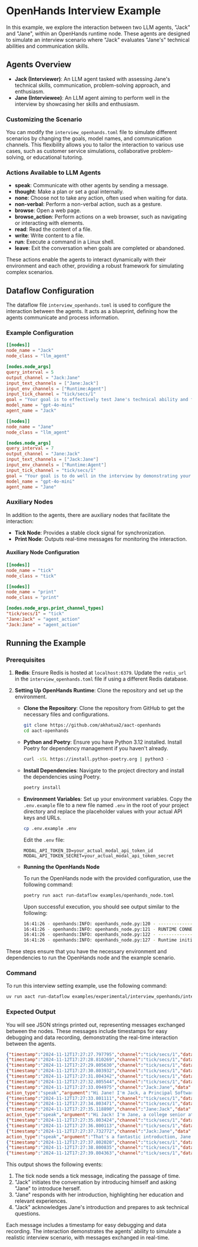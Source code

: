 # OpenHands Interview Example

In this example, we explore the interaction between two LLM agents, "Jack" and "Jane", within an OpenHands runtime node. These agents are designed to simulate an interview scenario where "Jack" evaluates "Jane's" technical abilities and communication skills.

## Agents Overview

- **Jack (Interviewer)**: An LLM agent tasked with assessing Jane's technical skills, communication, problem-solving approach, and enthusiasm.
- **Jane (Interviewee)**: An LLM agent aiming to perform well in the interview by showcasing her skills and enthusiasm.

### Customizing the Scenario

You can modify the `interview_openhands.toml` file to simulate different scenarios by changing the goals, model names, and communication channels. This flexibility allows you to tailor the interaction to various use cases, such as customer service simulations, collaborative problem-solving, or educational tutoring.

### Actions Available to LLM Agents

- **speak**: Communicate with other agents by sending a message.
- **thought**: Make a plan or set a goal internally.
- **none**: Choose not to take any action, often used when waiting for data.
- **non-verbal**: Perform a non-verbal action, such as a gesture.
- **browse**: Open a web page.
- **browse_action**: Perform actions on a web browser, such as navigating or interacting with elements.
- **read**: Read the content of a file.
- **write**: Write content to a file.
- **run**: Execute a command in a Linux shell.
- **leave**: Exit the conversation when goals are completed or abandoned.

These actions enable the agents to interact dynamically with their environment and each other, providing a robust framework for simulating complex scenarios.

## Dataflow Configuration

The dataflow file `interview_openhands.toml` is used to configure the interaction between the agents. It acts as a blueprint, defining how the agents communicate and process information.

### Example Configuration

```toml
[[nodes]]
node_name = "Jack"
node_class = "llm_agent"

[nodes.node_args]
query_interval = 5
output_channel = "Jack:Jane"
input_text_channels = ["Jane:Jack"]
input_env_channels = ["Runtime:Agent"]
input_tick_channel = "tick/secs/1"
goal = "Your goal is to effectively test Jane's technical ability and finally decide if she has passed the interview. Make sure to also evaluate her communication skills, problem-solving approach, and enthusiasm."
model_name = "gpt-4o-mini"
agent_name = "Jack"

[[nodes]]
node_name = "Jane"
node_class = "llm_agent"

[nodes.node_args]
query_interval = 7
output_channel = "Jane:Jack"
input_text_channels = ["Jack:Jane"]
input_env_channels = ["Runtime:Agent"]
input_tick_channel = "tick/secs/1"
goal = "Your goal is to do well in the interview by demonstrating your technical skills, clear communication, and enthusiasm for the position. Stay calm, ask clarifying questions when needed, and confidently explain your thought process."
model_name = "gpt-4o-mini"
agent_name = "Jane"
```

### Auxiliary Nodes

In addition to the agents, there are auxiliary nodes that facilitate the interaction:

- **Tick Node**: Provides a stable clock signal for synchronization.
- **Print Node**: Outputs real-time messages for monitoring the interaction.

#### Auxiliary Node Configuration

```toml
[[nodes]]
node_name = "tick"
node_class = "tick"

[[nodes]]
node_name = "print"
node_class = "print"

[nodes.node_args.print_channel_types]
"tick/secs/1" = "tick"
"Jane:Jack" = "agent_action"
"Jack:Jane" = "agent_action"
```

## Running the Example

### Prerequisites

1. **Redis**: Ensure Redis is hosted at `localhost:6379`. Update the `redis_url` in the `interview_openhands.toml` file if using a different Redis database.

2. **Setting Up OpenHands Runtime**: Clone the repository and set up the environment.

   - **Clone the Repository**: Clone the repository from GitHub to get the necessary files and configurations.
     ```bash
     git clone https://github.com/akhatua2/aact-openhands
     cd aact-openhands
     ```

   - **Python and Poetry**: Ensure you have Python 3.12 installed. Install Poetry for dependency management if you haven't already.
     ```bash
     curl -sSL https://install.python-poetry.org | python3 -
     ```

   - **Install Dependencies**: Navigate to the project directory and install the dependencies using Poetry.
     ```bash
     poetry install
     ```

   - **Environment Variables**: Set up your environment variables. Copy the `.env.example` file to a new file named `.env` in the root of your project directory and replace the placeholder values with your actual API keys and URLs.
     ```bash
     cp .env.example .env
     ```

     Edit the `.env` file:
     ```plaintext
     MODAL_API_TOKEN_ID=your_actual_modal_api_token_id
     MODAL_API_TOKEN_SECRET=your_actual_modal_api_token_secret
     ```
   - **Running the OpenHands Node**

        To run the OpenHands node with the provided configuration, use the following command:

        ```bash
        poetry run aact run-dataflow examples/openhands_node.toml
        ```

        Upon successful execution, you should see output similar to the following:

        ```bash
        16:41:26 - openhands:INFO: openhands_node.py:120 - --------------------
        16:41:26 - openhands:INFO: openhands_node.py:121 - RUNTIME CONNECTED
        16:41:26 - openhands:INFO: openhands_node.py:122 - --------------------
        16:41:26 - openhands:INFO: openhands_node.py:127 - Runtime initialization took 157.77 seconds.
        ```

These steps ensure that you have the necessary environment and dependencies to run the OpenHands node and the example scenario.

### Command

To run this interview setting example, use the following command:

```bash
uv run aact run-dataflow examples/experimental/interview_openhands/interview_openhands.toml
```

### Expected Output

You will see JSON strings printed out, representing messages exchanged between the nodes. These messages include timestamps for easy debugging and data recording, demonstrating the real-time interaction between the agents.

```json
{"timestamp":"2024-11-12T17:27:27.797795","channel":"tick/secs/1","data":{"data_type":"tick","tick":0}}
{"timestamp":"2024-11-12T17:27:28.810269","channel":"tick/secs/1","data":{"data_type":"tick","tick":1}}
{"timestamp":"2024-11-12T17:27:29.805630","channel":"tick/secs/1","data":{"data_type":"tick","tick":2}}
{"timestamp":"2024-11-12T17:27:30.803932","channel":"tick/secs/1","data":{"data_type":"tick","tick":3}}
{"timestamp":"2024-11-12T17:27:31.804342","channel":"tick/secs/1","data":{"data_type":"tick","tick":4}}
{"timestamp":"2024-11-12T17:27:32.805544","channel":"tick/secs/1","data":{"data_type":"tick","tick":5}}
{"timestamp":"2024-11-12T17:27:33.094975","channel":"Jack:Jane","data":{"data_type":"agent_action","agent_name":"Jack","
action_type":"speak","argument":"Hi Jane! I'm Jack, a Principal Software Engineer here at Fintech. It's great to meet you! Could you please introduce yourself and tell me a little about your education and any relevant experiences you've had?","path":""}}
{"timestamp":"2024-11-12T17:27:33.801111","channel":"tick/secs/1","data":{"data_type":"tick","tick":6}}
{"timestamp":"2024-11-12T17:27:34.803471","channel":"tick/secs/1","data":{"data_type":"tick","tick":7}}
{"timestamp":"2024-11-12T17:27:35.118890","channel":"Jane:Jack","data":{"data_type":"agent_action","agent_name":"Jane","
action_type":"speak","argument":"Hi Jack! I'm Jane, a college senior at Stanford University majoring in Computer Science. I've had a strong focus on software development, especially in fintech applications. I recently completed a project where I built a budgeting app using React and Node.js, which helped users manage their finances effectively. I'm excited about the opportunity to bring my skills to your team.","path":""}}
{"timestamp":"2024-11-12T17:27:35.803424","channel":"tick/secs/1","data":{"data_type":"tick","tick":8}}
{"timestamp":"2024-11-12T17:27:36.800113","channel":"tick/secs/1","data":{"data_type":"tick","tick":9}}
{"timestamp":"2024-11-12T17:27:37.732772","channel":"Jack:Jane","data":{"data_type":"agent_action","agent_name":"Jack","
action_type":"speak","argument":"That's a fantastic introduction, Jane! Your project sounds really interesting. Now, let's dive into some technical questions. Are you ready?","path":""}}
{"timestamp":"2024-11-12T17:27:37.802020","channel":"tick/secs/1","data":{"data_type":"tick","tick":10}}
{"timestamp":"2024-11-12T17:27:38.800835","channel":"tick/secs/1","data":{"data_type":"tick","tick":11}}
{"timestamp":"2024-11-12T17:27:39.804363","channel":"tick/secs/1","data":{"data_type":"tick","tick":12}}
```

This output shows the following events:

1. The tick node sends a tick message, indicating the passage of time.
2. "Jack" initiates the conversation by introducing himself and asking "Jane" to introduce herself.
3. "Jane" responds with her introduction, highlighting her education and relevant experiences.
4. "Jack" acknowledges Jane's introduction and prepares to ask technical questions.

Each message includes a timestamp for easy debugging and data recording. The interaction demonstrates the agents' ability to simulate a realistic interview scenario, with messages exchanged in real-time.
